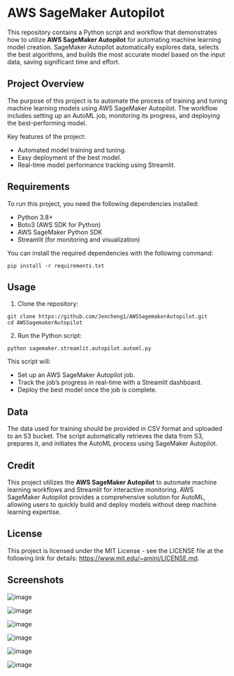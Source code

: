 # AWS SageMaker Autopilot

This repository contains a Python script and workflow that demonstrates how to utilize **AWS SageMaker Autopilot** for automating machine learning model creation. SageMaker Autopilot automatically explores data, selects the best algorithms, and builds the most accurate model based on the input data, saving significant time and effort.

## Project Overview

The purpose of this project is to automate the process of training and tuning machine learning models using AWS SageMaker Autopilot. The workflow includes setting up an AutoML job, monitoring its progress, and deploying the best-performing model. 

Key features of the project:
- Automated model training and tuning.
- Easy deployment of the best model.
- Real-time model performance tracking using Streamlit.

## Requirements

To run this project, you need the following dependencies installed:

- Python 3.8+
- Boto3 (AWS SDK for Python)
- AWS SageMaker Python SDK
- Streamlit (for monitoring and visualization)

You can install the required dependencies with the following command:

```
pip install -r requirements.txt
```

## Usage

1. Clone the repository:

```
git clone https://github.com/Jencheng1/AWSSagemakerAutopilot.git
cd AWSSagemakerAutopilot
```

2. Run the Python script:

```
python sagemaker.streamlit.autopilot.automl.py
```

This script will:
- Set up an AWS SageMaker Autopilot job.
- Track the job’s progress in real-time with a Streamlit dashboard.
- Deploy the best model once the job is complete.

## Data

The data used for training should be provided in CSV format and uploaded to an S3 bucket. The script automatically retrieves the data from S3, prepares it, and initiates the AutoML process using SageMaker Autopilot.

## Credit

This project utilizes the **AWS SageMaker Autopilot** to automate machine learning workflows and Streamlit for interactive monitoring. AWS SageMaker Autopilot provides a comprehensive solution for AutoML, allowing users to quickly build and deploy models without deep machine learning expertise.

## License

This project is licensed under the MIT License - see the LICENSE file at the following link for details: https://www.mit.edu/~amini/LICENSE.md.

## Screenshots

![image](https://github.com/user-attachments/assets/c1a2b199-74b5-402c-a75a-d3b31e318293)


![image](https://github.com/user-attachments/assets/32f8f2a4-786c-44fe-9d0b-39f559c6f3ba)


![image](https://github.com/user-attachments/assets/1ed740da-78eb-46b4-814b-4a46a046d610)


![image](https://github.com/user-attachments/assets/ca70ed13-436a-44dd-baa1-da1575459f8b)


![image](https://github.com/user-attachments/assets/ab8325ed-0a23-4de4-8ed5-a2256b133c4e)


![image](https://github.com/user-attachments/assets/cb67e8bf-d170-419a-bc68-13efd30439ae)




